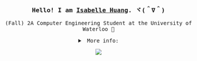 <div align="center">
  
<h3><samp>Hello! I am <b><a rel="nofollow noopener noreferrer" target="_blank" href="https://isabellehuangg.me">Isabelle Huang</a></b>. ヾ(＾∇＾)</samp></h3>
<p>
    <samp>
      (Fall) 2A Computer Engineering Student at the University of Waterloo 🦆
    </samp>
</p>

<details align="center">
   <summary> <samp>&nbsp;More info:</samp></summary>
   <samp>
     Software Tester at <a href = "https://nicoyalife.com/">Nicoya </a> <br />
     Some other ways to reach me: <a href="https://www.instagram.com/isabellehuangg/">Instagram</a>, <a href="mailto:isabelle.huang@uwaterloo.com">Email</a>, <a href = "https://discordapp.com/users/344253205598961665">Discord</a> ♪～(￣、￣ )
  </samp>
</details>

![](https://media.giphy.com/media/U0d3OVZL7z31WKgua3/giphy.gif)
